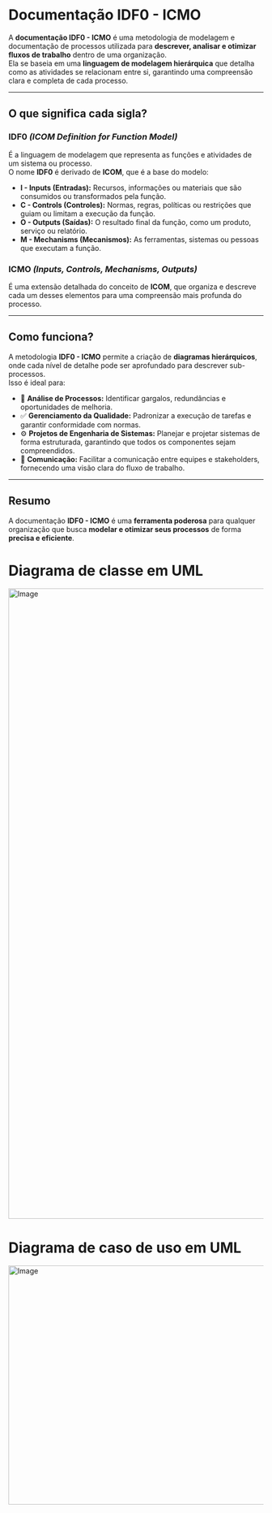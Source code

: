 # Documentação IDF0 - ICMO

A **documentação IDF0 - ICMO** é uma metodologia de modelagem e documentação de processos utilizada para **descrever, analisar e otimizar fluxos de trabalho** dentro de uma organização.  
Ela se baseia em uma **linguagem de modelagem hierárquica** que detalha como as atividades se relacionam entre si, garantindo uma compreensão clara e completa de cada processo.

---

## O que significa cada sigla?

### IDF0 *(ICOM Definition for Function Model)*
É a linguagem de modelagem que representa as funções e atividades de um sistema ou processo.  
O nome **IDF0** é derivado de **ICOM**, que é a base do modelo:

- **I - Inputs (Entradas):** Recursos, informações ou materiais que são consumidos ou transformados pela função.  
- **C - Controls (Controles):** Normas, regras, políticas ou restrições que guiam ou limitam a execução da função.  
- **O - Outputs (Saídas):** O resultado final da função, como um produto, serviço ou relatório.  
- **M - Mechanisms (Mecanismos):** As ferramentas, sistemas ou pessoas que executam a função.  

### ICMO *(Inputs, Controls, Mechanisms, Outputs)*
É uma extensão detalhada do conceito de **ICOM**, que organiza e descreve cada um desses elementos para uma compreensão mais profunda do processo.

---

## Como funciona?

A metodologia **IDF0 - ICMO** permite a criação de **diagramas hierárquicos**, onde cada nível de detalhe pode ser aprofundado para descrever sub-processos.  
Isso é ideal para:

- 🔎 **Análise de Processos:** Identificar gargalos, redundâncias e oportunidades de melhoria.  
- ✅ **Gerenciamento da Qualidade:** Padronizar a execução de tarefas e garantir conformidade com normas.  
- ⚙️ **Projetos de Engenharia de Sistemas:** Planejar e projetar sistemas de forma estruturada, garantindo que todos os componentes sejam compreendidos.  
- 💬 **Comunicação:** Facilitar a comunicação entre equipes e stakeholders, fornecendo uma visão clara do fluxo de trabalho.  

---

## Resumo

A documentação **IDF0 - ICMO** é uma **ferramenta poderosa** para qualquer organização que busca **modelar e otimizar seus processos** de forma **precisa e eficiente**.


# Diagrama de classe em UML
<img width="1975" height="1242" alt="Image" src="https://github.com/user-attachments/assets/0f6d069c-f583-4562-a2f0-b62d8466fbc8" />

# Diagrama de caso de uso em UML
<img width="1192" height="471" alt="Image" src="https://github.com/user-attachments/assets/cc60a50c-2d6c-4edd-9083-d5c29fd29ab4" />
